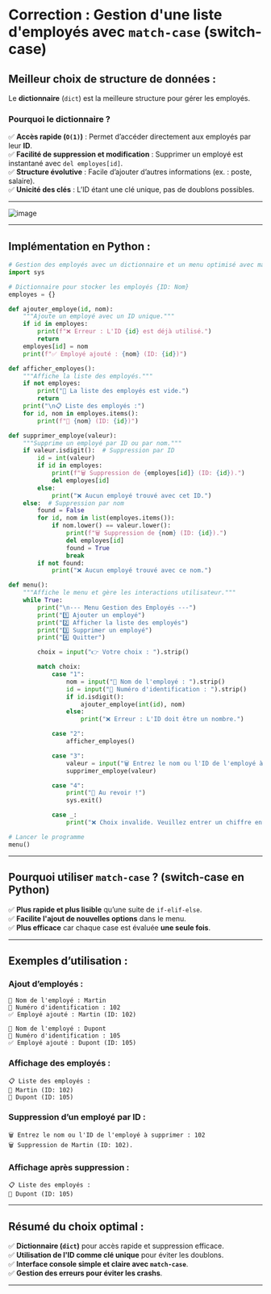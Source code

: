 # **Correction : Gestion d'une liste d'employés avec `match-case` (switch-case)**  

## **Meilleur choix de structure de données :**  
Le **dictionnaire** (`dict`) est la meilleure structure pour gérer les employés.  

### **Pourquoi le dictionnaire ?**  
✅ **Accès rapide (`O(1)`)** : Permet d’accéder directement aux employés par leur **ID**.  
✅ **Facilité de suppression et modification** : Supprimer un employé est instantané avec `del employes[id]`.  
✅ **Structure évolutive** : Facile d’ajouter d’autres informations (ex. : poste, salaire).  
✅ **Unicité des clés** : L’ID étant une clé unique, pas de doublons possibles.  

---
![image](https://github.com/user-attachments/assets/5618bd11-8dee-488b-996d-fb08d6c6a529)

---
## **Implémentation en Python :**  

```python
# Gestion des employés avec un dictionnaire et un menu optimisé avec match-case (switch-case)
import sys

# Dictionnaire pour stocker les employés {ID: Nom}
employes = {}

def ajouter_employe(id, nom):
    """Ajoute un employé avec un ID unique."""
    if id in employes:
        print(f"❌ Erreur : L'ID {id} est déjà utilisé.")
        return
    employes[id] = nom
    print(f"✅ Employé ajouté : {nom} (ID: {id})")

def afficher_employes():
    """Affiche la liste des employés."""
    if not employes:
        print("📜 La liste des employés est vide.")
        return
    print("\n📋 Liste des employés :")
    for id, nom in employes.items():
        print(f"🔹 {nom} (ID: {id})")

def supprimer_employe(valeur):
    """Supprime un employé par ID ou par nom."""
    if valeur.isdigit():  # Suppression par ID
        id = int(valeur)
        if id in employes:
            print(f"🗑️ Suppression de {employes[id]} (ID: {id}).")
            del employes[id]
        else:
            print("❌ Aucun employé trouvé avec cet ID.")
    else:  # Suppression par nom
        found = False
        for id, nom in list(employes.items()):
            if nom.lower() == valeur.lower():
                print(f"🗑️ Suppression de {nom} (ID: {id}).")
                del employes[id]
                found = True
                break
        if not found:
            print("❌ Aucun employé trouvé avec ce nom.")

def menu():
    """Affiche le menu et gère les interactions utilisateur."""
    while True:
        print("\n--- Menu Gestion des Employés ---")
        print("1️⃣ Ajouter un employé")
        print("2️⃣ Afficher la liste des employés")
        print("3️⃣ Supprimer un employé")
        print("4️⃣ Quitter")

        choix = input("👉 Votre choix : ").strip()

        match choix:
            case "1":
                nom = input("👤 Nom de l'employé : ").strip()
                id = input("🔢 Numéro d'identification : ").strip()
                if id.isdigit():
                    ajouter_employe(int(id), nom)
                else:
                    print("❌ Erreur : L'ID doit être un nombre.")

            case "2":
                afficher_employes()

            case "3":
                valeur = input("🗑️ Entrez le nom ou l'ID de l'employé à supprimer : ").strip()
                supprimer_employe(valeur)

            case "4":
                print("👋 Au revoir !")
                sys.exit()

            case _:
                print("❌ Choix invalide. Veuillez entrer un chiffre entre 1 et 4.")

# Lancer le programme
menu()
```

---

## **Pourquoi utiliser `match-case` ? (switch-case en Python)**  
✅ **Plus rapide et plus lisible** qu’une suite de `if-elif-else`.  
✅ **Facilite l'ajout de nouvelles options** dans le menu.  
✅ **Plus efficace** car chaque case est évaluée **une seule fois**.  

---

## **Exemples d’utilisation :**  

### **Ajout d’employés :**  
```
👤 Nom de l'employé : Martin
🔢 Numéro d'identification : 102
✅ Employé ajouté : Martin (ID: 102)

👤 Nom de l'employé : Dupont
🔢 Numéro d'identification : 105
✅ Employé ajouté : Dupont (ID: 105)
```

### **Affichage des employés :**  
```
📋 Liste des employés :
🔹 Martin (ID: 102)
🔹 Dupont (ID: 105)
```

### **Suppression d’un employé par ID :**  
```
🗑️ Entrez le nom ou l'ID de l'employé à supprimer : 102
🗑️ Suppression de Martin (ID: 102).
```

### **Affichage après suppression :**  
```
📋 Liste des employés :
🔹 Dupont (ID: 105)
```

---

## **Résumé du choix optimal :**
✅ **Dictionnaire (`dict`)** pour accès rapide et suppression efficace.  
✅ **Utilisation de l'ID comme clé unique** pour éviter les doublons.  
✅ **Interface console simple et claire avec `match-case`**.  
✅ **Gestion des erreurs pour éviter les crashs**.  

---

